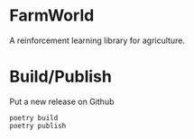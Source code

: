 # FarmWorld

A reinforcement learning library for agriculture.

# Build/Publish

Put a new release on Github

```
poetry build
poetry publish
```